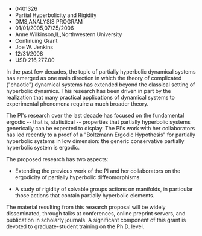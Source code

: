 
* 0401326
* Partial Hyperbolicity and Rigidity
* DMS,ANALYSIS PROGRAM
* 01/01/2005,07/25/2006
* Anne Wilkinson,IL,Northwestern University
* Continuing Grant
* Joe W. Jenkins
* 12/31/2008
* USD 216,277.00

In the past few decades, the topic of partially hyperbolic dynamical systems has
emerged as one main direction in which the theory of complicated ("chaotic")
dynamical systems has extended beyond the classical setting of hyperbolic
dynamics. This research has been driven in part by the realization that many
practical applications of dynamical systems to experimental phenomena require a
much broader theory.

The PI's research over the last decade has focused on the fundamental ergodic --
that is, statistical -- properties that partially hyperbolic systems generically
can be expected to display. The PI's work with her collaborators has led
recently to a proof of a "Boltzmann Ergodic Hypothesis" for partially hyperbolic
systems in low dimension: the generic conservative partially hyperbolic system
is ergodic.

The proposed research has two aspects:

* Extending the previous work of the PI and her collaborators on the ergodicity
of partially hyperbolic diffeomorphisms.

* A study of rigidity of solvable groups actions on manifolds, in particular
those actions that contain partially hyperbolic elements.

The material resulting from this research proposal will be widely disseminated,
through talks at conferences, online preprint servers, and publication in
scholarly journals. A significant component of this grant is devoted to
graduate-student training on the Ph.D. level.
